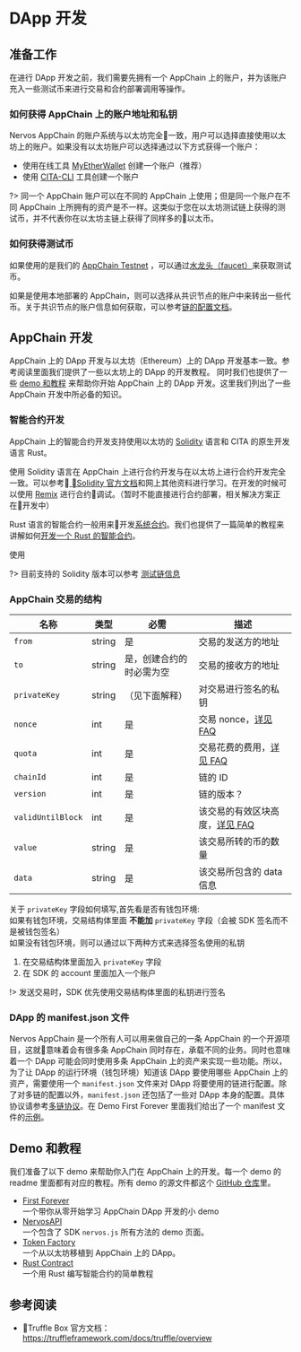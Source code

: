 # DApp 开发

## 准备工作
在进行 DApp 开发之前，我们需要先拥有一个 AppChain 上的账户，并为该账户充入一些测试币来进行交易和合约部署调用等操作。

### 如何获得 AppChain 上的账户地址和私钥
Nervos AppChain 的账户系统与以太坊完全一致，用户可以选择直接使用以太坊上的账户。如果没有以太坊账户可以选择通过以下方式获得一个账户：
* 使用在线工具 [MyEtherWallet](https://www.myetherwallet.com/) 创建一个账户（推荐）
* 使用 [CITA-CLI](https://github.com/cryptape/cita-cli) 工具创建一个账户

?> 同一个 AppChain 账户可以在不同的 AppChain 上使用；但是同一个账户在不同 AppChain 上所拥有的资产是不一样。这类似于您在以太坊测试链上获得的测试币，并不代表你在以太坊主链上获得了同样多的以太币。

### 如何获得测试币
如果使用的是我们的 [AppChain Testnet](quick-start/deploy-appchain.md#测试链) ，可以通过[水龙头（faucet）](quick-start/deploy-appchain.md#水龙头)来获取测试币。

如果是使用本地部署的 AppChain，则可以选择从共识节点的账户中来转出一些代币。关于共识节点的账户信息如何获取，可以参考[链的配置文档](https://docs.nervos.org/cita/#/chain/config_tool?id=setup)。

<!-- ## DApp 开发流程简介 -->


## AppChain 开发
AppChain 上的 DApp 开发与以太坊（Ethereum）上的 DApp 开发基本一致。参考阅读里面我们提供了一些以太坊上的 DApp 的开发教程。 同时我们也提供了一些 [demo 和教程](#Demo-和教程)  来帮助你开始 AppChain 上的 DApp 开发。这里我们列出了一些 AppChain 开发中所必备的知识。

### 智能合约开发
AppChain 上的智能合约开发支持使用以太坊的 [Solidity](https://en.wikipedia.org/wiki/Solidity) 语言和 CITA 的原生开发语言 Rust。

使用 Solidity 语言在 AppChain 上进行合约开发与在以太坊上进行合约开发完全一致。可以参考[ Solidity 官方文档](https://solidity.readthedocs.io/en/v0.4.25/)和网上其他资料进行学习。在开发的时候可以使用 [Remix](https://remix.ethereum.org/) 进行合约调试。（暂时不能直接进行合约部署，相关解决方案正在开发中）

Rust 语言的智能合约一般用来开发[系统合约](https://docs.nervos.org/cita/#/chain/config_tool?id=%E7%B3%BB%E7%BB%9F%E5%90%88%E7%BA%A6)。我们也提供了一篇简单的教程来讲解如何[开发一个 Rust 的智能合约](https://github.com/cryptape/dapp-demos/tree/develop/rust-contract)。

使用

?> 目前支持的 Solidity 版本可以参考 [测试链信息](quick-start/deploy-appchain.md#测试链)

<!-- 这里未来可以补充一个表，用来放哪个版本的 CITA 支持哪个版本的 solidity -->

### AppChain 交易的结构

**名称**	|**类型**	|**必需**   |**描述**	|
--- | --- | --- | ---
`from` | string | 是 | 交易的发送方的地址
`to` | string | 是，创建合约的时必需为空|交易的接收方的地址
`privateKey` | string |（见下面解释）| 对交易进行签名的私钥
`nonce` | int |是| 交易 nonce，[详见 FAQ](https://docs.nervos.org/cita/#/reference/faq?id=%E4%BA%A4%E6%98%93%E4%B8%AD%E7%9A%84nonce%E7%9A%84%E4%BD%9C%E7%94%A8%E6%98%AF%E4%BB%80%E4%B9%88%EF%BC%9F)
`quota` | int |是| 交易花费的费用，[详见 FAQ](https://docs.nervos.org/cita/#/reference/faq?id=%E4%BA%A4%E6%98%93%E4%B8%AD%E7%9A%84quota%E7%9A%84%E4%BD%9C%E7%94%A8%EF%BC%9F)
`chainId` | int |是| 链的 ID
`version` | int |是| 链的版本？
`validUntilBlock` | int |是| 该交易的有效区块高度，[详见 FAQ](https://docs.nervos.org/cita/#/reference/faq?id=%E4%BA%A4%E6%98%93%E4%B8%AD%E7%9A%84valid_until_block%E6%98%AF%E4%BD%9C%E7%94%A8%E6%98%AF%E4%BB%80%E4%B9%88%EF%BC%9F)
`value` | string |是| 该交易所转的币的数量
`data` | string |是| 该交易所包含的 data 信息

关于 `privateKey` 字段如何填写,首先看是否有钱包环境:  
如果有钱包环境，交易结构体里面 **不能加** `privateKey` 字段（会被 SDK 签名而不是被钱包签名）  
如果没有钱包环境，则可以通过以下两种方式来选择签名使用的私钥
1. 在交易结构体里面加入 `privateKey` 字段
2. 在 SDK 的 account 里面加入一个账户

!> 发送交易时，SDK 优先使用交易结构体里面的私钥进行签名


### DApp 的 manifest.json 文件
Nervos AppChain 是一个所有人可以用来做自己的一条 AppChain 的一个开源项目，这就意味着会有很多条 AppChain 同时存在，承载不同的业务。同时也意味着一个 DApp 可能会同时使用多条 AppChain 上的资产来实现一些功能。所以，为了让 DApp 的运行环境（钱包环境）知道该 DApp 要使用哪些 AppChain 上的资产，需要使用一个 `manifest.json` 文件来对 DApp 将要使用的链进行配置。除了对多链的配置以外，`manifest.json` 还包括了一些对 DApp 本身的配置。具体协议请参考[多链协议](miscellaneous/multichain.md#dapp-ui-与终端钱包握手)。在 Demo First Forever 里面我们给出了一个 manifest 文件的[示例](https://github.com/cryptape/dapp-demos/blob/master/first_forever/public/manifest.json)。


## Demo 和教程
我们准备了以下 demo 来帮助你入门在 AppChain 上的开发。每一个 demo 的 readme 里面都有对应的教程。所有 demo 的源文件都这个 [GitHub 仓库](https://github.com/cryptape/dapp-demos/tree/master)里。

* [First Forever](https://github.com/cryptape/dapp-demos/tree/master/first_forever)  
一个带你从零开始学习 AppChain DApp 开发的小 demo
* [NervosAPI](https://github.com/cryptape/dapp-demos/tree/master/nervos-api)  
一个包含了 SDK `nervos.js` 所有方法的 demo 页面。
* [Token Factory](https://github.com/cryptape/dapp-demos/tree/master/token-factory)  
一个从以太坊移植到 AppChain 上的 DApp。
* [Rust Contract](https://github.com/cryptape/dapp-demos/tree/develop/rust-contract)  
一个用 Rust 编写智能合约的简单教程

## 参考阅读
* Truffle Box 官方文档：https://truffleframework.com/docs/truffle/overview
